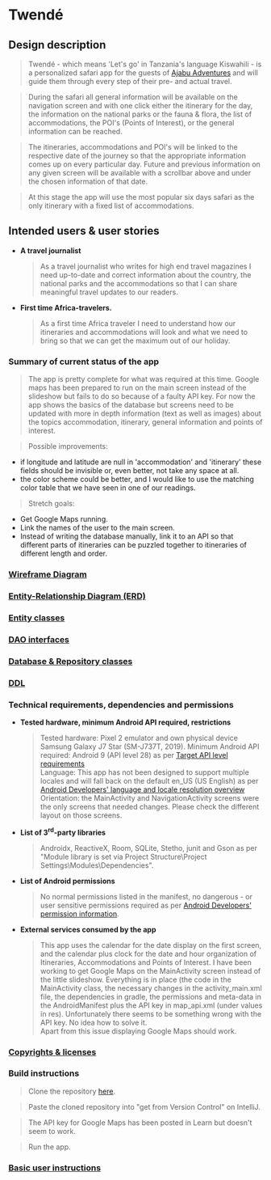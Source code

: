 # Twendé

## Design description

>Twendé - which means 'Let's go' in Tanzania's language Kiswahili - is a personalized safari app
for the guests of [Ajabu Adventures](https://ajabu-adventures.com/) and will guide them through 
every step of their pre- and actual travel.

>During the safari all general information will be available on the navigation screen and with one 
click either the itinerary for the day, the information on the national parks or the fauna & flora, 
the list of accommodations, the POI's (Points of Interest), or the general information can be 
reached.

>The itineraries, accommodations and POI's will be linked to the respective date of the journey so
that the appropriate information comes up on every particular day. Future and previous information 
on any given screen will be available with a scrollbar above and under the chosen information of
that date.

>At this stage the app will use the most popular six days safari as the only itinerary with a fixed 
list of accommodations. 

## Intended users & user stories

   * **A travel journalist**
        >  As a travel journalist who writes for high end travel magazines I need up-to-date and
           correct information about the country, the national parks and the accommodations so that
           I can share meaningful travel updates to our readers.  
        
   * **First time Africa-travelers.**
        > As a first time Africa traveler I need to understand how our itineraries and 
          accommodations will look and what we need to bring so that we can get the maximum 
          out of our holiday.

### Summary of current status of the app

>The app is pretty complete for what was required at this time. Google maps has been prepared to run
on the main screen instead of the slideshow but fails to do so because of a faulty API key.
For now the app shows the basics of the database but screens need to be updated with more in depth
information (text as well as images) about the topics accommodation, itinerary, general information
and points of interest.

>Possible improvements:
   * if longitude and latitude are null in 'accommodation' and 'itinerary' these fields should be
     invisible or, even better, not take any space at all.
   * the color scheme could be better, and I would like to use the matching color table that we have
     seen in one of our readings.
     
>Stretch goals:
   * Get Google Maps running.
   * Link the names of the user to the main screen.
   * Instead of writing the database manually, link it to an API so that different parts of 
     itineraries can be puzzled together to itineraries of different length and order.
        
                                         

        
### [Wireframe Diagram](wireframe.md)   
     
### [Entity-Relationship Diagram (ERD)](erd.md)
                                                                                                 
### [Entity classes](https://github.com/jangevaert-design/personalized-safari-app/tree/master/app/src/main/java/edu/cnm/deepdive/personalizedsafariapp/model/entity)
        
### [DAO interfaces](https://github.com/jangevaert-design/personalized-safari-app/tree/master/app/src/main/java/edu/cnm/deepdive/personalizedsafariapp/model/dao)
   
### [Database & Repository classes](https://github.com/jangevaert-design/personalized-safari-app/tree/master/app/src/main/java/edu/cnm/deepdive/personalizedsafariapp/model/service) 

### [DDL](https://github.com/jangevaert-design/personalized-safari-app/tree/master/docs/sql)                                                                                             
                                                                                                 
### Technical requirements, dependencies and permissions

   * **Tested hardware, minimum Android API required, restrictions**
        >Tested hardware: Pixel 2 emulator and own physical device Samsung Galaxy J7 Star
         (SM-J737T, 2019).
        >Minimum Android API required: Android 9 (API level 28) as per [Target API level 
         requirements](https://support.google.com/googleplay/android-developer/answer/113469#targetsdk)  
        >Language: This app has not been designed to support multiple locales and will fall back on
         the default en_US (US English) as per [Android Developers' language and locale resolution
         overview](https://developer.android.com/guide/topics/resources/multilingual-support)  
        >Orientation: the MainActivity and NavigationActivity screens were the only screens that 
         needed changes. Please check the different layout on those screens.
                              
   * **List of 3<sup>rd</sup>-party libraries**
        >Androidx, ReactiveX, Room, SQLite, Stetho, junit and Gson as per "Module 
         library is set via Project Structure\Project Settings\Modules\Dependencies".
      
   * **List of Android permissions**
        >No normal permissions listed in the manifest, no dangerous - or user sensitive permissions
         required as per [Android Developers' permission information](https://developer.android.com/guide/topics/permissions/overview). 
             
   * **External services consumed by the app**
        >This app uses the calendar for the date display on the first screen, and the calendar plus
         clock for the date and hour organization of Itineraries, Accommodations and Points of 
         Interest.
        >I have been working to get Google Maps on the MainActivity screen instead of the little
         slideshow. Everything is in place (the code in the MainActivity class, the necessary
         changes in the activity_main.xml file, the dependencies in gradle, the permissions and 
         meta-data in the AndroidManifest plus the API key in map_api.xml (under values in res). 
         Unfortunately there seems to be something wrong with the API key. No idea how to solve it.                                                                        
         Apart from this issue displaying Google Maps should work.

### [Copyrights & licenses](https://github.com/jangevaert-design/personalized-safari-app/blob/master/docs/notice.md)

### Build instructions
       
   >Clone the repository [here](https://github.com/jangevaert-design/personalized-safari-app).                                                                                        

   >Paste the cloned repository into "get from Version Control" on IntelliJ.

   >The API key for Google Maps has been posted in Learn but doesn't seem to work.

   >Run the app.

### [Basic user instructions](https://github.com/jangevaert-design/personalized-safari-app/blob/master/docs/basic_user_instructions.md)


